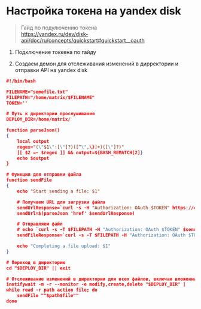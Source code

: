 # Настройка токена на yandex disk

> Гайд по подулючению токена  
https://yandex.ru/dev/disk-api/doc/ru/concepts/quickstart#quickstart__oauth

1. Подключение токкена по гайду

2. Создаем демон для отслеживания изменений в дирректории и отправки API на yandex disk
```json
#!/bin/bash

FILENAME="somefile.txt"
FILEPATH="/home/matrix/$FILENAME"
TOKEN=''

# Путь к директории прослушивания
DEPLOY_DIR=/home/matrix/

function parseJson()
{
    local output
    regex="(\"$1\":[\"]?)([^\",\}]+)([\"]?)"
    [[ $2 =~ $regex ]] && output=${BASH_REMATCH[2]}
    echo $output
}

# Функция для отправки файла
function sendFile
{
    echo "Start sending a file: $1"

    # Получаем URL для загрузки файла
    sendUrlResponse=`curl -s -H "Authorization: OAuth $TOKEN" https://cloud-api.yandex.net:443/v1/disk/resources/upload/?path=app:/$FILENAME&overwrite=true`
    sendUrl=$(parseJson 'href' $sendUrlResponse)

    # Отправляем файл
    # echo `curl -s -T $FILEPATH -H "Authorization: OAuth $TOKEN" $sendUrl`
    sendFileResponse=`curl -s -T $FILEPATH -H "Authorization: OAuth $TOKEN" $sendUrl`

    echo "Completing a file upload: $1"
}

# Переход в директорию
cd "$DEPLOY_DIR" || exit

# Отслеживание изменений в директории для всех файлов, включая вложенные директории
inotifywait -m -r --monitor -e modify,create,delete "$DEPLOY_DIR" |
while read -r path action file; do
    sendFile ""$path$file""
done
```


